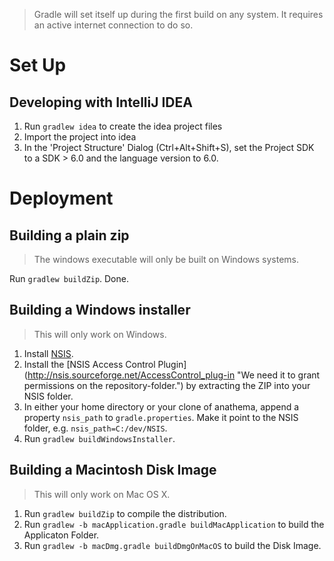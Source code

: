 > Gradle will set itself up during the first build on any system. It requires an active internet connection to do so.

Set Up
======
Developing with IntelliJ IDEA
-----------------------------
1. Run ``gradlew idea`` to create the idea project files
2. Import the project into idea
3. In the 'Project Structure' Dialog (Ctrl+Alt+Shift+S), set the Project SDK to a SDK > 6.0 and the language version to 6.0.

Deployment
==========
Building a plain zip
--------------------
> The windows executable will only be built on Windows systems.

Run ``gradlew buildZip``. Done.

Building a Windows installer
----------------------------
> This will only work on Windows.

1. Install [NSIS](http://nsis.sourceforge.net/Download "Our installer-framework of choice").
2. Install the [NSIS Access Control Plugin] (http://nsis.sourceforge.net/AccessControl_plug-in "We need it to grant permissions on the repository-folder.") by extracting the ZIP into your NSIS folder.
3. In either your home directory or your clone of anathema, append a property ``nsis_path`` to ``gradle.properties``. Make it point to the NSIS folder, e.g. ``nsis_path=C:/dev/NSIS``.
4. Run ``gradlew buildWindowsInstaller``.

Building a Macintosh Disk Image
-------------------------------
> This will only work on Mac OS X.

1. Run ``gradlew buildZip`` to compile the distribution.
2. Run ``gradlew -b macApplication.gradle buildMacApplication`` to build the Applicaton Folder.
3. Run ``gradlew -b macDmg.gradle buildDmgOnMacOS`` to build the Disk Image.